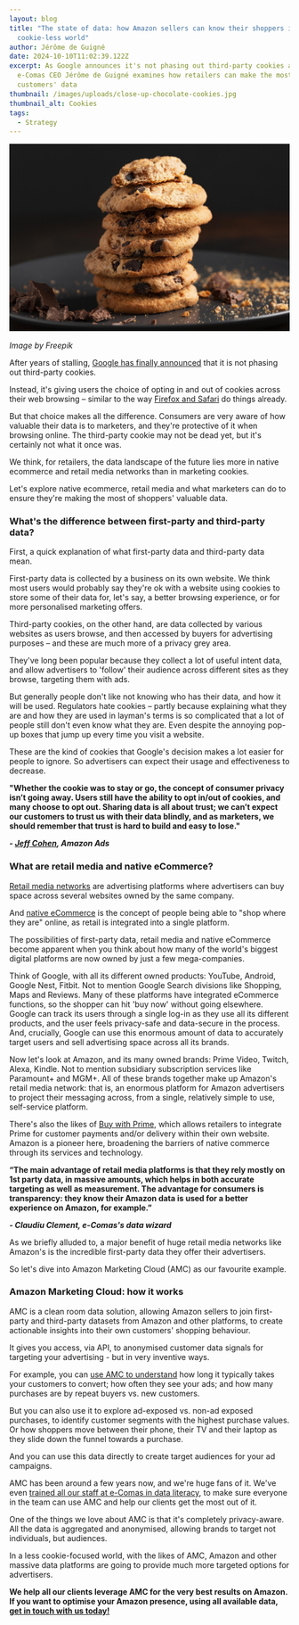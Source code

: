 ```yaml
---
layout: blog
title: "The state of data: how Amazon sellers can know their shoppers in a
  cookie-less world"
author: Jérôme de Guigné
date: 2024-10-10T11:02:39.122Z
excerpt: As Google announces it's not phasing out third-party cookies after all,
  e-Comas CEO Jérôme de Guigné examines how retailers can make the most of their
  customers' data
thumbnail: /images/uploads/close-up-chocolate-cookies.jpg
thumbnail_alt: Cookies
tags:
  - Strategy
---
```

<!--StartFragment-->

![Cookies](/images/uploads/close-up-chocolate-cookies.jpg "Cookies")

*I﻿mage by Freepik*

After years of stalling, [Google has finally announced](https://privacysandbox.com/news/privacy-sandbox-update/) that it is not phasing out third-party cookies. 

Instead, it's giving users the choice of opting in and out of cookies across their web browsing – similar to the way [Firefox and Safari](https://www.forbes.com/sites/forrester/2024/07/25/google-reverses-decision-to-eliminate-third-party-cookies/) do things already. 

But that choice makes all the difference. Consumers are very aware of how valuable their data is to marketers, and they're protective of it when browsing online. The third-party cookie may not be dead yet, but it's certainly not what it once was. 

We think, for retailers, the data landscape of the future lies more in native ecommerce and retail media networks than in marketing cookies.

Let's explore native ecommerce, retail media and what marketers can do to ensure they're making the most of shoppers' valuable data.

### What's the difference between first-party and third-party data? 

First, a quick explanation of what first-party data and third-party data mean. 

First-party data is collected by a business on its own website. We think most users would probably say they're ok with a website using cookies to store some of their data for, let's say, a better browsing experience, or for more personalised marketing offers. 

Third-party cookies, on the other hand, are data collected by various websites as users browse, and then accessed by buyers for advertising purposes – and these are much more of a privacy grey area. 

They've long been popular because they collect a lot of useful intent data, and allow advertisers to 'follow' their audience across different sites as they browse, targeting them with ads. 

But generally people don't like not knowing who has their data, and how it will be used. Regulators hate cookies – partly because explaining what they are and how they are used in layman's terms is so complicated that a lot of people still don't even know what they are. Even despite the annoying pop-up boxes that jump up every time you visit a website.  

These are the kind of cookies that Google's decision makes a lot easier for people to ignore. So advertisers can expect their usage and effectiveness to decrease. 

**"Whether the cookie was to stay or go, the concept of consumer privacy isn’t going away. Users still have the ability to opt in/out of cookies, and many choose to opt out. Sharing data is all about trust; we can’t expect our customers to trust us with their data blindly, and as marketers, we should remember that trust is hard to build and easy to lose."**

***\- [Jeff Cohen](https://www.linkedin.com/posts/jeffreycohen_to-cookie-or-not-to-cookie-we-no-longer-activity-7221887662163468289-BMwc/?utm_source=share&utm_medium=member_desktop), Amazon Ads***

### What are retail media and native eCommerce? 

[Retail media networks](https://e-comas.com/2022/09/01/surfing-the-third-wave-of-online-advertising-5-steps-to-retail-media-success-in-europe.html) are advertising platforms where advertisers can buy space across several websites owned by the same company.  

And [native eCommerce](https://www.forbes.com/councils/forbesbusinesscouncil/2022/10/18/4-native-e-commerce-trends-in-a-cookie-less-era/) is the concept of people being able to "shop where they are" online, as retail is integrated into a single platform. 

The possibilities of first-party data, retail media and native eCommerce become apparent when you think about how many of the world's biggest digital platforms are now owned by just a few mega-companies. 

Think of Google, with all its different owned products: YouTube, Android, Google Nest, Fitbit. Not to mention Google Search divisions like Shopping, Maps and Reviews. Many of these platforms have integrated eCommerce functions, so the shopper can hit 'buy now' without going elsewhere. Google can track its users through a single log-in as they use all its different products, and the user feels privacy-safe and data-secure in the process. And, crucially, Google can use this enormous amount of data to accurately target users and sell advertising space across all its brands.

Now let's look at Amazon, and its many owned brands: Prime Video, Twitch, Alexa, Kindle. Not to mention subsidiary subscription services like Paramount+ and MGM+. All of these brands together make up Amazon's retail media network: that is, an enormous platform for Amazon advertisers to project their messaging across, from a single, relatively simple to use, self-service platform. 

There's also the likes of [Buy with Prime](https://buywithprime.amazon.com/?utm_source=natural-search&utm_medium=website&utm_content=home-page), which allows retailers to integrate Prime for customer payments and/or delivery within their own website. Amazon is a pioneer here, broadening the barriers of native commerce through its services and technology.

**“The main advantage of retail media platforms is that they rely mostly on 1st party data, in massive amounts, which helps in both accurate targeting as well as measurement. The advantage for consumers is transparency: they know their Amazon data is used for a better experience on Amazon, for example.”** 

***\- Claudiu Clement, e-Comas's data wizard***

As we briefly alluded to, a major benefit of huge retail media networks like Amazon's is the incredible first-party data they offer their advertisers. 

So let's dive into Amazon Marketing Cloud (AMC) as our favourite example. 

### Amazon Marketing Cloud: how it works

AMC is a clean room data solution, allowing Amazon sellers to join first-party and third-party datasets from Amazon and other platforms, to create actionable insights into their own customers' shopping behaviour. 

It gives you access, via API, to anonymised customer data signals for targeting your advertising - but in very inventive ways. 

For example, you can [use AMC to understand](https://e-comas.com/2024/05/21/demystifying-amc-e-comas-launches-new-white-paper-on-how-to-use-amazon-marketing-cloud.html) how long it typically takes your customers to convert; how often they see your ads; and how many purchases are by repeat buyers vs. new customers. 

But you can also use it to explore ad-exposed vs. non-ad exposed purchases, to identify customer segments with the highest purchase values. Or how shoppers move between their phone, their TV and their laptop as they slide down the funnel towards a purchase. 

And you can use this data directly to create target audiences for your ad campaigns.

AMC has been around a few years now, and we're huge fans of it. We've even [trained all our staff at e-Comas in data literacy](https://e-comas.com/2023/10/17/how-ecomas-is-becoming-the-most-data-driven-agency-in-the-world.html), to make sure everyone in the team can use AMC and help our clients get the most out of it. 

One of the things we love about AMC is that it's completely privacy-aware. All the data is aggregated and anonymised, allowing brands to target not individuals, but audiences.

In a less cookie-focused world, with the likes of AMC, Amazon and other massive data platforms are going to provide much more targeted options for advertisers. 

**We help all our clients leverage AMC for the very best results on Amazon. If you want to optimise your Amazon presence, using all available data, [get in touch with us today!](https://e-comas.com/contact.html)**

<!--EndFragment-->